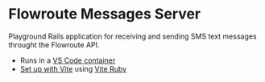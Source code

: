# Flowroute Messages Server

Playground Rails application for receiving and sending
SMS text messages throught the Flowroute API.

* Runs in a [VS Code container](https://github.com/devcontainers/templates/tree/main/src/ruby-rails-postgres)
* [Set up with Vite](https://davidteren.medium.com/ruby-on-rails-7-high-performance-frontend-with-esbuild-rollup-vite-7712dea1917e)
   using [Vite Ruby](https://vite-ruby.netlify.app/guide/rails.html#smart-output-%E2%9C%A8)
